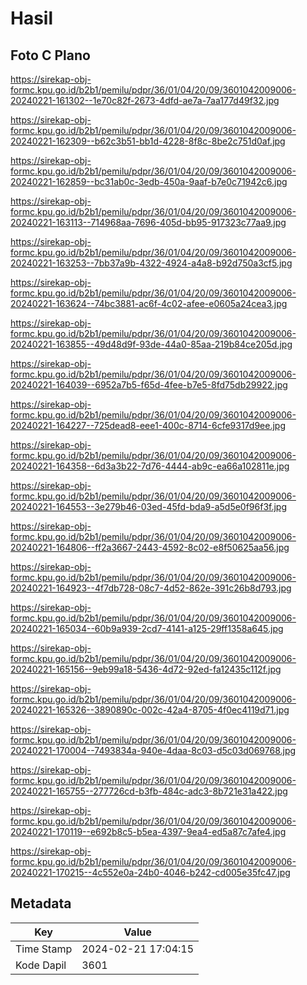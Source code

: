# Hasil

## Foto C Plano

https://sirekap-obj-formc.kpu.go.id/b2b1/pemilu/pdpr/36/01/04/20/09/3601042009006-20240221-161302--1e70c82f-2673-4dfd-ae7a-7aa177d49f32.jpg

https://sirekap-obj-formc.kpu.go.id/b2b1/pemilu/pdpr/36/01/04/20/09/3601042009006-20240221-162309--b62c3b51-bb1d-4228-8f8c-8be2c751d0af.jpg

https://sirekap-obj-formc.kpu.go.id/b2b1/pemilu/pdpr/36/01/04/20/09/3601042009006-20240221-162859--bc31ab0c-3edb-450a-9aaf-b7e0c71942c6.jpg

https://sirekap-obj-formc.kpu.go.id/b2b1/pemilu/pdpr/36/01/04/20/09/3601042009006-20240221-163113--714968aa-7696-405d-bb95-917323c77aa9.jpg

https://sirekap-obj-formc.kpu.go.id/b2b1/pemilu/pdpr/36/01/04/20/09/3601042009006-20240221-163253--7bb37a9b-4322-4924-a4a8-b92d750a3cf5.jpg

https://sirekap-obj-formc.kpu.go.id/b2b1/pemilu/pdpr/36/01/04/20/09/3601042009006-20240221-163624--74bc3881-ac6f-4c02-afee-e0605a24cea3.jpg

https://sirekap-obj-formc.kpu.go.id/b2b1/pemilu/pdpr/36/01/04/20/09/3601042009006-20240221-163855--49d48d9f-93de-44a0-85aa-219b84ce205d.jpg

https://sirekap-obj-formc.kpu.go.id/b2b1/pemilu/pdpr/36/01/04/20/09/3601042009006-20240221-164039--6952a7b5-f65d-4fee-b7e5-8fd75db29922.jpg

https://sirekap-obj-formc.kpu.go.id/b2b1/pemilu/pdpr/36/01/04/20/09/3601042009006-20240221-164227--725dead8-eee1-400c-8714-6cfe9317d9ee.jpg

https://sirekap-obj-formc.kpu.go.id/b2b1/pemilu/pdpr/36/01/04/20/09/3601042009006-20240221-164358--6d3a3b22-7d76-4444-ab9c-ea66a102811e.jpg

https://sirekap-obj-formc.kpu.go.id/b2b1/pemilu/pdpr/36/01/04/20/09/3601042009006-20240221-164553--3e279b46-03ed-45fd-bda9-a5d5e0f96f3f.jpg

https://sirekap-obj-formc.kpu.go.id/b2b1/pemilu/pdpr/36/01/04/20/09/3601042009006-20240221-164806--ff2a3667-2443-4592-8c02-e8f50625aa56.jpg

https://sirekap-obj-formc.kpu.go.id/b2b1/pemilu/pdpr/36/01/04/20/09/3601042009006-20240221-164923--4f7db728-08c7-4d52-862e-391c26b8d793.jpg

https://sirekap-obj-formc.kpu.go.id/b2b1/pemilu/pdpr/36/01/04/20/09/3601042009006-20240221-165034--60b9a939-2cd7-4141-a125-29ff1358a645.jpg

https://sirekap-obj-formc.kpu.go.id/b2b1/pemilu/pdpr/36/01/04/20/09/3601042009006-20240221-165156--9eb99a18-5436-4d72-92ed-fa12435c112f.jpg

https://sirekap-obj-formc.kpu.go.id/b2b1/pemilu/pdpr/36/01/04/20/09/3601042009006-20240221-165326--3890890c-002c-42a4-8705-4f0ec4119d71.jpg

https://sirekap-obj-formc.kpu.go.id/b2b1/pemilu/pdpr/36/01/04/20/09/3601042009006-20240221-170004--7493834a-940e-4daa-8c03-d5c03d069768.jpg

https://sirekap-obj-formc.kpu.go.id/b2b1/pemilu/pdpr/36/01/04/20/09/3601042009006-20240221-165755--277726cd-b3fb-484c-adc3-8b721e31a422.jpg

https://sirekap-obj-formc.kpu.go.id/b2b1/pemilu/pdpr/36/01/04/20/09/3601042009006-20240221-170119--e692b8c5-b5ea-4397-9ea4-ed5a87c7afe4.jpg

https://sirekap-obj-formc.kpu.go.id/b2b1/pemilu/pdpr/36/01/04/20/09/3601042009006-20240221-170215--4c552e0a-24b0-4046-b242-cd005e35fc47.jpg


## Metadata

| Key        | Value               |
| ---------- | ------------------- |
| Time Stamp | 2024-02-21 17:04:15 |
| Kode Dapil | 3601                |




